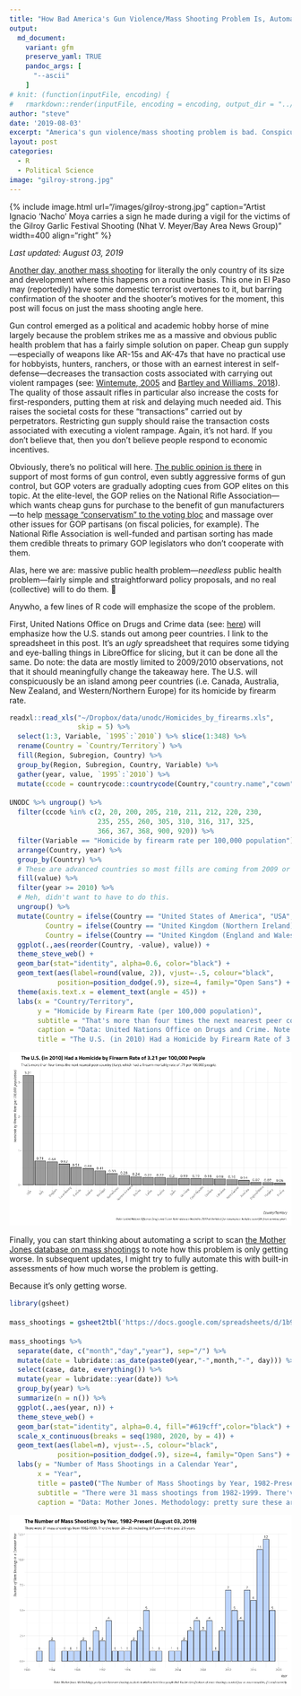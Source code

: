 ```yaml
---
title: "How Bad America's Gun Violence/Mass Shooting Problem Is, Automated with R Code"
output:
  md_document:
    variant: gfm
    preserve_yaml: TRUE
    pandoc_args: [ 
      "--ascii"
    ]
# knit: (function(inputFile, encoding) {
#   rmarkdown::render(inputFile, encoding = encoding, output_dir = "../_posts") })
author: "steve"
date: '2019-08-03'
excerpt: "America's gun violence/mass shooting problem is bad. Conspicuously bad and it's getting worse despite obvious soluations for which there's no political will."
layout: post
categories:
  - R
  - Political Science
image: "gilroy-strong.jpg"
---
```


{% include image.html url=“/images/gilroy-strong.jpg” caption=“Artist
Ignacio ‘Nacho’ Moya carries a sign he made during a vigil for the
victims of the Gilroy Garlic Festival Shooting (Nhat V. Meyer/Bay Area
News Group)” width=400 align=“right” %}

*Last updated: August 03, 2019*

[Another day, another mass
shooting](https://www.cnn.com/2019/08/03/us/el-paso-shooting/index.html)
for literally the only country of its size and development where this
happens on a routine basis. This one in El Paso may (reportedly) have
some domestic terrorist overtones to it, but barring confirmation of the
shooter and the shooter’s motives for the moment, this post will focus
on just the mass shooting angle here.

Gun control emerged as a political and academic hobby horse of mine
largely because the problem strikes me as a massive and obvious public
health problem that has a fairly simple solution on paper. Cheap gun
supply—especially of weapons like AR-15s and AK-47s that have no
practical use for hobbyists, hunters, ranchers, or those with an earnest
interest in self-defense—decreases the transaction costs associated with
carrying out violent rampages (see:
[Wintemute, 2005](https://ucdavis.pure.elsevier.com/en/publications/guns-and-gun-violence)
and [Bartley and
Williams, 2018](https://events.iadb.org/events/handler/geteventdocument.ashx?AFCF784DCD0CBF43BE2C6862BF3344018A6A5CB902FA5578FDC3D0A580A830F93EB421FAAECD73D52562D8C42E362FA5853AE10D3E97D4160C156BD8B16088D305C031362E48EDD5)).
The quality of those assault rifles in particular also increase the
costs for first-responders, putting them at risk and delaying much
needed aid. This raises the societal costs for these “transactions”
carried out by perpetrators. Restricting gun supply should raise the
transaction costs associated with executing a violent rampage. Again,
it’s not hard. If you don’t believe that, then you don’t believe
people respond to economic incentives.

Obviously, there’s no political will here. [The public opinion is
there](http://svmiller.com/research/what-americans-really-think-about-gun-control/)
in support of most forms of gun control, even subtly aggressive forms of
gun control, but GOP voters are gradually adopting cues from GOP elites
on this topic. At the elite-level, the GOP relies on the National Rifle
Association—which wants cheap guns for purchase to the benefit of gun
manufacturers—to help [message “conservatism” to the voting
bloc](https://www.amazon.com/Guns-Democracy-Insurrectionist-Joshua-Horwitz/dp/0472033700)
and massage over other issues for GOP partisans (on fiscal policies, for
example). The National Rifle Association is well-funded and partisan
sorting has made them credible threats to primary GOP legislators who
don’t cooperate with them.

Alas, here we are: massive public health problem—*needless* public
health problem—fairly simple and straightforward policy proposals, and
no real (collective) will to do them. 🤷

Anywho, a few lines of R code will emphasize the scope of the problem.

First, United Nations Office on Drugs and Crime data (see:
[here](https://www.unodc.org/documents/data-and-analysis/statistics/Homicide/Homicides_by_firearms.xls))
will emphasize how the U.S. stands out among peer countries. I link to
the spreadsheet in this post. It’s an *ugly* spreadsheet that requires
some tidying and eye-balling things in LibreOffice for slicing, but it
can be done all the same. Do note: the data are mostly limited to
2009/2010 observations, not that it should meaningfully change the
takeaway here. The U.S. will conspicuously be an island among peer
countries (i.e. Canada, Australia, New Zealand, and Western/Northern
Europe) for its homicide by firearm rate.

``` r
readxl::read_xls("~/Dropbox/data/unodc/Homicides_by_firearms.xls",
                 skip = 5) %>%
  select(1:3, Variable, `1995`:`2010`) %>% slice(1:348) %>%
  rename(Country = `Country/Territory`) %>%
  fill(Region, Subregion, Country) %>%
  group_by(Region, Subregion, Country, Variable) %>%
  gather(year, value, `1995`:`2010`) %>%
  mutate(ccode = countrycode::countrycode(Country,"country.name","cown")) -> UNODC

UNODC %>% ungroup() %>%
  filter(ccode %in% c(2, 20, 200, 205, 210, 211, 212, 220, 230,
                      235, 255, 260, 305, 310, 316, 317, 325,
                      366, 367, 368, 900, 920)) %>%
  filter(Variable == "Homicide by firearm rate per 100,000 population") %>%
  arrange(Country, year) %>% 
  group_by(Country) %>%
  # These are advanced countries so most fills are coming from 2009 or so.
  fill(value) %>% 
  filter(year >= 2010) %>%
  # Meh, didn't want to have to do this.
  ungroup() %>%
  mutate(Country = ifelse(Country == "United States of America", "USA", Country),
         Country = ifelse(Country == "United Kingdom (Northern Ireland)", "Northern Ireland", Country),
         Country = ifelse(Country == "United Kingdom (England and Wales)", "England/Wales", Country),) %>%
  ggplot(.,aes(reorder(Country, -value), value)) +
  theme_steve_web() +
  geom_bar(stat="identity", alpha=0.6, color="black") +
  geom_text(aes(label=round(value, 2)), vjust=-.5, colour="black",
            position=position_dodge(.9), size=4, family="Open Sans") +
  theme(axis.text.x = element_text(angle = 45)) +
  labs(x = "Country/Territory",
       y = "Homicide by Firearm Rate (per 100,000 population)",
       subtitle = "That's more than four times the next nearest peer country (Italy), which had a firearm mortality rate of .71 per 100,000 people.",
       caption = "Data: United Nations Office on Drugs and Crime. Note: data are limited to 2010 at the latest for convenience. Includes some fills from previous years.",
       title = "The U.S. (in 2010) Had a Homicide by Firearm Rate of 3.21 per 100,000 People")
```

![](/images/firearm-homicide-rate-data-usa-peer-countries-1.png)<!-- -->

Finally, you can start thinking about automating a script to scan [the
Mother Jones database on mass
shootings](https://www.motherjones.com/politics/2012/12/mass-shootings-mother-jones-full-data/)
to note how this problem is only getting worse. In subsequent updates, I
might try to fully automate this with built-in assessments of how much
worse the problem is getting.

Because it’s only getting worse.

``` r
library(gsheet)

mass_shootings = gsheet2tbl('https://docs.google.com/spreadsheets/d/1b9o6uDO18sLxBqPwl_Gh9bnhW-ev_dABH83M5Vb5L8o/htmlview?sle=true#gid=0')

mass_shootings %>%
  separate(date, c("month","day","year"), sep="/") %>%
  mutate(date = lubridate::as_date(paste0(year,"-",month,"-", day))) %>%
  select(case, date, everything()) %>%
  mutate(year = lubridate::year(date)) %>%
  group_by(year) %>%
  summarize(n = n()) %>% 
  ggplot(.,aes(year, n)) +
  theme_steve_web() +
  geom_bar(stat="identity", alpha=0.4, fill="#619cff",color="black") +
  scale_x_continuous(breaks = seq(1980, 2020, by = 4)) +
  geom_text(aes(label=n), vjust=-.5, colour="black",
            position=position_dodge(.9), size=4, family="Open Sans") +
  labs(y = "Number of Mass Shootings in a Calendar Year",
       x = "Year",
       title = paste0("The Number of Mass Shootings by Year, 1982-Present (", format(Sys.time(), '%B %d, %Y'), ")"),
       subtitle = "There were 31 mass shootings from 1982-1999. There've been 28---29, including El Paso---in the past 2.5 years.",
       caption = "Data: Mother Jones. Methodology: pretty sure these are shooting incidents in which at least three people died. Earlier classifications of mass shootings counted four or more casualties, if I recall correctly.")
```

![](/images/us-mass-shootings-by-year-1982-present-mother-jones-1.png)<!-- -->
